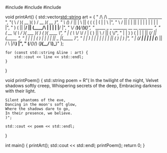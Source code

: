 #include <iostream>
#include <string>
#include <vector>

void printArt() {
    std::vector<std::string> art = {
        " /\\     /\\  _______  __      _________  _______ ",
        "(  \\   /  )(  __   )(  )    /  __    _)(  __   )",
        " \\ (_) /  || |  \\  || (    (  (  |  (  | |  \\  |",
        "  \\   /   || |  |  || |    | |  |  |  | |  |  |",
        "   ) (    || |__/  || (____/\\ |  |  |  | |__/  |",
        "   \\_/    (_______)(_______/(_______)(_______)",
        "  _____  _     _  _______  __    __  _______ ",
        " (  __ \\( \\   / )(  ___  )(  )  (  )(  ____ \\",
        " | (  \\ \\/ \\_/ / | (   ) ||  \\  /  || (    \\/",
        " | |   ) )     (  | |   | ||  (_/  || (_____ ",
        " | |   | | ( ) |  | |   | ||   _   |(_____  )",
        " | |   ) | | | |  | |   | ||  ( )  |      ) |",
        " | (__/  | | | |  | (___) ||  / \\  |/\\____) |",
        " (______/(_)(_)  (_______)(__/   \\_)\_______)"
    };

    for (const std::string &line : art) {
        std::cout << line << std::endl;
    }
}

void printPoem() {
    std::string poem = R"(
    In the twilight of the night,
    Velvet shadows softly creep,
    Whispering secrets of the deep,
    Embracing darkness with their light.

    Silent phantoms of the eve,
    Dancing in the moon's soft glow,
    Where the shadows dare to go,
    In their presence, we believe.
    )";

    std::cout << poem << std::endl;
}

int main() {
    printArt();
    std::cout << std::endl;
    printPoem();
    return 0;
}

